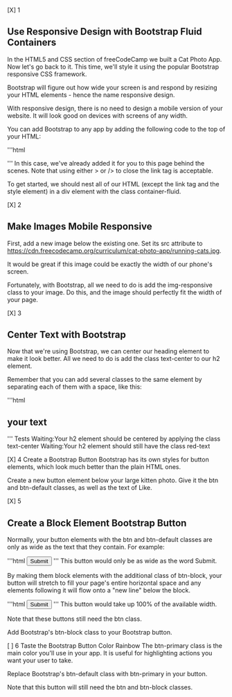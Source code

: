 [X] 1
## Use Responsive Design with Bootstrap Fluid Containers
In the HTML5 and CSS section of freeCodeCamp we built a Cat Photo App. Now let's go back to it. This time, we'll style it using the popular Bootstrap responsive CSS framework.

Bootstrap will figure out how wide your screen is and respond by resizing your HTML elements - hence the name responsive design.

With responsive design, there is no need to design a mobile version of your website. It will look good on devices with screens of any width.

You can add Bootstrap to any app by adding the following code to the top of your HTML:

'''html
<link rel="stylesheet" href="https://maxcdn.bootstrapcdn.com/bootstrap/3.3.7/css/bootstrap.min.css" integrity="sha384-BVYiiSIFeK1dGmJRAkycuHAHRg32OmUcww7on3RYdg4Va+PmSTsz/K68vbdEjh4u" crossorigin="anonymous"/>
'''
In this case, we've already added it for you to this page behind the scenes. Note that using either > or /> to close the link tag is acceptable.

To get started, we should nest all of our HTML (except the link tag and the style element) in a div element with the class container-fluid.




[X] 2
## Make Images Mobile Responsive
First, add a new image below the existing one. Set its src attribute to https://cdn.freecodecamp.org/curriculum/cat-photo-app/running-cats.jpg.

It would be great if this image could be exactly the width of our phone's screen.

Fortunately, with Bootstrap, all we need to do is add the img-responsive class to your image. Do this, and the image should perfectly fit the width of your page.





[X] 3
## Center Text with Bootstrap
Now that we're using Bootstrap, we can center our heading element to make it look better. All we need to do is add the class text-center to our h2 element.

Remember that you can add several classes to the same element by separating each of them with a space, like this:

'''html
<h2 class="red-text text-center">your text</h2>
'''
Tests
Waiting:Your h2 element should be centered by applying the class text-center
Waiting:Your h2 element should still have the class red-text


[X] 4
Create a Bootstrap Button
Bootstrap has its own styles for button elements, which look much better than the plain HTML ones.

Create a new button element below your large kitten photo. Give it the btn and btn-default classes, as well as the text of Like.

[X] 5
## Create a Block Element Bootstrap Button
Normally, your button elements with the btn and btn-default classes are only as wide as the text that they contain. For example:

'''html
<button class="btn btn-default">Submit</button>
'''
This button would only be as wide as the word Submit.


By making them block elements with the additional class of btn-block, your button will stretch to fill your page's entire horizontal space and any elements following it will flow onto a "new line" below the block.

'''html
<button class="btn btn-primary btn-block">Submit</button>
'''
This button would take up 100% of the available width.


Note that these buttons still need the btn class.

Add Bootstrap's btn-block class to your Bootstrap button.


[ ] 6
Taste the Bootstrap Button Color Rainbow
The btn-primary class is the main color you'll use in your app. It is useful for highlighting actions you want your user to take.

Replace Bootstrap's btn-default class with btn-primary in your button.

Note that this button will still need the btn and btn-block classes.